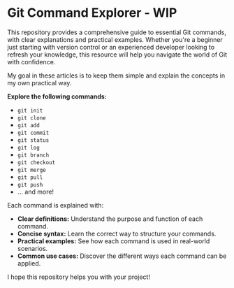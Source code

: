 # Git Command Explorer - WIP

This repository provides a comprehensive guide to essential Git commands, with clear explanations and practical examples. Whether you're a beginner just starting with version control or an experienced developer looking to refresh your knowledge, this resource will help you navigate the world of Git with confidence.

My goal in these articles is to keep them simple and explain the concepts in my own practical way.

**Explore the following commands:**

* `git init`
* `git clone`
* `git add`
* `git commit`
* `git status`
* `git log`
* `git branch`
* `git checkout`
* `git merge`
* `git pull`
* `git push`
* ... and more!

Each command is explained with:

* **Clear definitions:** Understand the purpose and function of each command.
* **Concise syntax:** Learn the correct way to structure your commands.
* **Practical examples:** See how each command is used in real-world scenarios.
* **Common use cases:** Discover the different ways each command can be applied.

I hope this repository helps you with your project!

